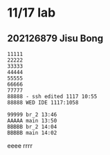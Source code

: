 # 11/17 lab

## 202126879 Jisu Bong

```
11111
22222
33333
44444
55555
66666
77777
88888 - ssh edited 1117 10:55
88888 WED IDE 1117:1058

99999 br_2 13:46
AAAAA main 13:50
BBBBB br_2 14:04
BBBBB main 14:02
```
eeee
rrrr
